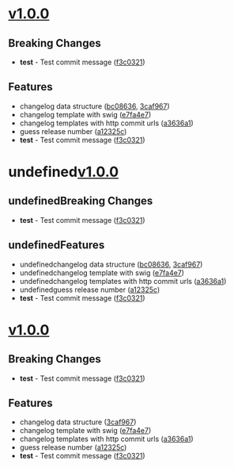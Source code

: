<a name="v1.0.0"></a>
# [v1.0.0](https://github.com/mcasimir/release-flow/commits/v1.0.0)

## Breaking Changes

- **test** - Test commit message ([f3c0321](https://github.com/mcasimir/release-flow/commits/f3c0321))

## Features

- changelog data structure ([bc08636](https://github.com/mcasimir/release-flow/commits/bc08636), [3caf967](https://github.com/mcasimir/release-flow/commits/3caf967))
- changelog template with swig ([e7fa4e7](https://github.com/mcasimir/release-flow/commits/e7fa4e7))
- changelog templates with http commit urls ([a3636a1](https://github.com/mcasimir/release-flow/commits/a3636a1))
- guess release number ([a12325c](https://github.com/mcasimir/release-flow/commits/a12325c))
- **test** - Test commit message ([f3c0321](https://github.com/mcasimir/release-flow/commits/f3c0321))<a name="v1.0.0"></a>
# undefined[v1.0.0](https://github.com/mcasimir/release-flow/commits/v1.0.0)

## undefinedBreaking Changes

- **test** - Test commit message ([f3c0321](https://github.com/mcasimir/release-flow/commits/f3c0321))

## undefinedFeatures

- undefinedchangelog data structure ([bc08636](https://github.com/mcasimir/release-flow/commits/bc08636), [3caf967](https://github.com/mcasimir/release-flow/commits/3caf967))
- undefinedchangelog template with swig ([e7fa4e7](https://github.com/mcasimir/release-flow/commits/e7fa4e7))
- undefinedchangelog templates with http commit urls ([a3636a1](https://github.com/mcasimir/release-flow/commits/a3636a1))
- undefinedguess release number ([a12325c](https://github.com/mcasimir/release-flow/commits/a12325c))
- **test** - Test commit message ([f3c0321](https://github.com/mcasimir/release-flow/commits/f3c0321))<a name="v1.0.0"></a>
# [v1.0.0](https://github.com/mcasimir/release-flow/commits/v1.0.0)

## Breaking Changes

- **test** - Test commit message ([f3c0321](https://github.com/mcasimir/release-flow/commits/f3c0321))

## Features

- changelog data structure ([3caf967](https://github.com/mcasimir/release-flow/commits/3caf967))
- changelog template with swig ([e7fa4e7](https://github.com/mcasimir/release-flow/commits/e7fa4e7))
- changelog templates with http commit urls ([a3636a1](https://github.com/mcasimir/release-flow/commits/a3636a1))
- guess release number ([a12325c](https://github.com/mcasimir/release-flow/commits/a12325c))
- **test** - Test commit message ([f3c0321](https://github.com/mcasimir/release-flow/commits/f3c0321))